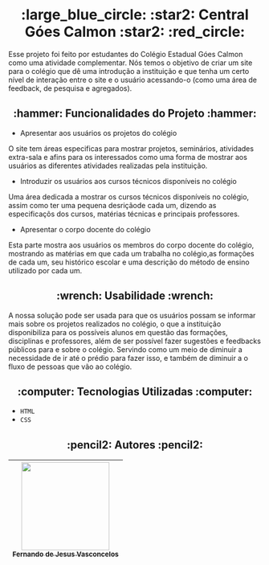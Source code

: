 <h1 align="center"> :large_blue_circle: :star2: Central Góes Calmon :star2: :red_circle: </h1>

Esse projeto foi feito por estudantes do Colégio Estadual Góes Calmon como uma atividade complementar. Nós temos o objetivo de criar um site para o colégio que dê uma introdução a instituição e que tenha um certo nível de interação entre o site e o usuário acessando-o (como uma área de feedback, de pesquisa e agregados).

<h2 align="center"> :hammer: Funcionalidades do Projeto :hammer: </h2>

- Apresentar aos usuários os projetos do colégio

O site tem áreas especificas para mostrar projetos, seminários, atividades extra-sala e afins para os interessados como uma forma de mostrar aos usuários as diferentes atividades realizadas pela instituição.

- Introduzir os usuários aos cursos técnicos disponíveis no colégio

Uma área dedicada a mostrar os cursos técnicos disponíveis no colégio, assim como ter uma pequena desriçãode cada um, dizendo as especificaçõs dos cursos, matérias técnicas e principais professores.

- Apresentar o corpo docente do colégio

Esta parte mostra aos usuários os membros do corpo docente do colégio, mostrando as matérias em que cada um trabalha no colégio,as formações de cada um, seu histórico escolar e uma descrição do método de ensino utilizado por cada um.

<h2 align="center"> :wrench: Usabilidade :wrench: </h2>

A nossa solução pode ser usada para que os usuários possam se informar mais sobre os projetos realizados no colégio, o que a instituição disponibiliza para os possíveis alunos em questão das formações, disciplinas e professores, além de ser possível fazer sugestões e feedbacks públicos para e sobre o colégio. Servindo como um meio de diminuir a necessidade de ir até o prédio para fazer isso, e também de diminuir a o fluxo de pessoas que vão ao colégio.
 
<h2 align="center"> :computer: Tecnologias Utilizadas :computer: </h2>

- ``HTML``
- ``CSS``

<h2 align="center"> :pencil2: Autores :pencil2: </h2>

| [<img src="https://avatars.githubusercontent.com/u/129390050?v=4" width=175><br><sub>Fernando de Jesus Vasconcelos</sub>](https://github.com/Sticknand) |
| :---: |
